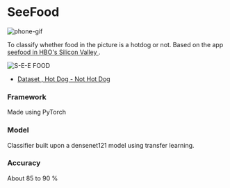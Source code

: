 # SeeFood
![phone-gif](http://img.sfist.com/attachments/SFist_Jay/7a7bf78d-c04d-4e42-870c-3d3f267cde6c.gif)

To classify whether food in the picture is a hotdog or not. Based on the app [seefood in HBO's Silicon Valley ](https://www.youtube.com/watch?v=vIci3C4JkL0). 

![S-E-E FOOD](https://y.yarn.co/2acc336d-da3c-44d4-ae7c-2af985b2ad6f_text.gif) 


* [Dataset , Hot Dog - Not Hot Dog](https://www.kaggle.com/dansbecker/hot-dog-not-hot-dog)
### Framework 
Made using PyTorch

### Model 
Classifier built upon a densenet121 model using transfer learning. 

### Accuracy 
About 85 to 90 %

